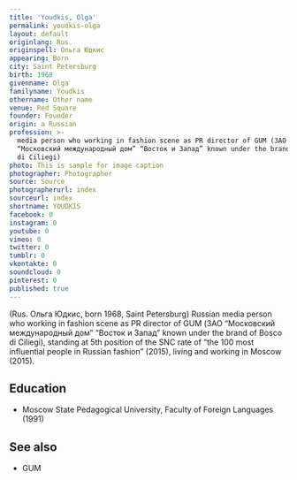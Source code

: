 ```yaml
---
title: 'Youdkis, Olga'
permalink: youdkis-olga
layout: default
originlang: Rus.
originspell: Ольга Юдкис
appearing: Born
city: Saint Petersburg
birth: 1968
givenname: Olga
familyname: Youdkis
othername: Other name
venue: Red Square
founder: Founder
origin: a Russian
profession: >-
  media person who working in fashion scene as PR director of GUM (ЗАО
  “Московский международный дом” “Восток и Запад” known under the brand of Bosco
  di Ciliegi)
photo: This is sample for image caption
photographer: Photographer
source: Source
photographerurl: index
sourceurl: index
shortname: YOUDKIS
facebook: 0
instagram: 0
youtube: 0
vimeo: 0
twitter: 0
tumblr: 0
vkontakte: 0
soundcloud: 0
pinterest: 0
published: true
---
```


(Rus. Ольга Юдкис, born 1968, Saint Petersburg) Russian media person who working in fashion scene as PR director of GUM (ЗАО “Московский международный дом” “Восток и Запад” known under the brand of Bosco di Ciliegi), standing at 5th position of the SNC rate of “the 100 most influential people in Russian fashion” (2015), living and working in Moscow (2015).

## Education

+ Moscow State Pedagogical University, Faculty of Foreign Languages (1991) 


## See also

+ GUM